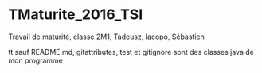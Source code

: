 # TMaturite_2016_TSI
Travail de maturité, classe 2M1, Tadeusz, Iacopo, Sébastien


tt sauf README.md, gitattributes, test et gitignore sont des classes java de mon programme
